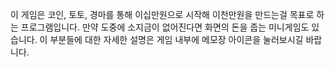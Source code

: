 이 게임은 코인, 토토, 경마를 통해 이십만원으로 시작해 이천만원을 만드는걸 목표로 하는 프로그램입니다.
만약 도중에 소지금이 없어진다면 화면의 돈을 줍는 미니게임도 있습니다.
이 부분들에 대한 자세한 설명은 게임 내부에 메모장 아이콘을 눌러보시길 바랍니다.